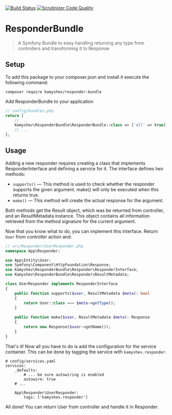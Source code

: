 [![Build Status](https://travis-ci.org/igorkamyshev/ResponderBundle.svg?branch=master)](https://travis-ci.org/igorkamyshev/ResponderBundle)
[![Scrutinizer Code Quality](https://scrutinizer-ci.com/g/igorkamyshev/ResponderBundle/badges/quality-score.png?b=master)](https://scrutinizer-ci.com/g/igorkamyshev/ResponderBundle/?branch=master)

# ResponderBundle

> A Symfony Bundle to easy handling returning any type from controllers and transforming it to Response

## Setup

To add this package to your composer.json and install it execute the following command:

```
composer require kamyshev/responder-bundle
```

Add ResponderBundle to your application

```php
// config/bundles.php
return [
    // ...
    Kamyshev\ResponderBundle\ResponderBundle::class => ['all' => true],
    // ...
];
```

## Usage

Adding a new responder requires creating a class that implements ResponderInterface and defining a service for it. The interface defines two methods:

+ `supports()` — This method is used to check whether the responder supports the given argument. make() will only be executed when this returns true.
+ `make()` — This method will create the actual response for the argument.

Both methods get the Result object, which was be returned from controller, and an ResultMetadata instance. This object contains all information retrieved from the method signature for the current argument.

Now that you know what to do, you can implement this interface. Return `User` from controller action and:

```php
// src/Responder/UserResponder.php
namespace App\Responder;

use App\Entity\User;
use Symfony\Component\HttpFoundation\Response;
use Kamyshev\ResponderBundle\Responder\ResponderInterface;
use Kamyshev\ResponderBundle\Responder\ResultMetadata;

class UserResponder implements ResponderInterface
{
    public function supports($user, ResultMetadata $meta): bool
    {
        return User::class === $meta->getType();
    }
    
    public function make($user, ResultMetadata $meta): Response
    {
        return new Response($user->getName());
    }
}
```

That's it! Now all you have to do is add the configuration for the service container. This can be done by tagging the service with `kamyshev.responder`.

```
# config/services.yaml
services:
    _defaults:
        # ... be sure autowiring is enabled
        autowire: true
    # ...

    App\Responder\UserResponder:
        tags: ['kamyshev.responder']
```

All done! You can return User from controller and handle it in Responder.
